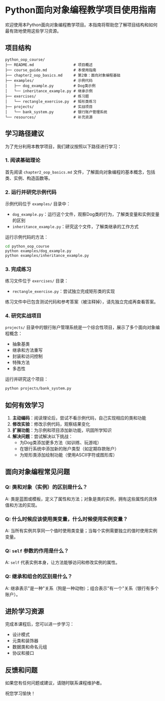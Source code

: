 # Python面向对象编程教学项目使用指南

欢迎使用本Python面向对象编程教学项目。本指南将帮助您了解项目结构和如何最有效地使用这些学习资源。

## 项目结构

```
python_oop_course/
├── README.md                  # 项目概述
├── course_guide.md            # 本使用指南
├── chapter2_oop_basics.md     # 第2章：面向对象编程基础
├── examples/                  # 示例代码
│   ├── dog_example.py         # Dog类示例
│   └── inheritance_example.py # 继承示例
├── exercises/                 # 练习题
│   └── rectangle_exercise.py  # 矩形类练习
├── projects/                  # 实战项目
│   └── bank_system.py         # 银行账户管理系统
└── resources/                 # 补充资源
```

## 学习路径建议

为了充分利用本教学项目，我们建议按照以下路径进行学习：

### 1. 阅读基础理论
首先阅读 `chapter2_oop_basics.md` 文件，了解面向对象编程的基本概念，包括类、实例、构造函数等。

### 2. 运行并研究示例代码
示例代码位于 `examples/` 目录中：
- `dog_example.py`：运行这个文件，观察Dog类的行为，了解类变量和实例变量的区别
- `inheritance_example.py`：研究这个文件，了解类继承的工作方式

运行示例代码的方法：
```bash
cd python_oop_course
python examples/dog_example.py
python examples/inheritance_example.py
```

### 3. 完成练习
练习文件位于 `exercises/` 目录：
- `rectangle_exercise.py`：尝试独立完成矩形类的实现

练习文件中已包含测试代码和参考答案（被注释掉），请先独立完成再查看答案。

### 4. 研究实战项目
`projects/` 目录中的银行账户管理系统是一个综合性项目，展示了多个面向对象编程概念：
- 抽象基类
- 继承和方法重写
- 封装和访问控制
- 特殊方法
- 多态性

运行并研究这个项目：
```bash
python projects/bank_system.py
```

## 如何有效学习

1. **主动编码**：阅读理论后，尝试不看示例代码，自己实现相应的类和功能
2. **修改实验**：修改示例代码，观察结果变化
3. **扩展功能**：为示例和项目添加新功能，巩固所学知识
4. **解决问题**：尝试解决以下挑战：
   - 为Dog类添加更多方法（如训练、玩游戏）
   - 在银行系统中添加新的账户类型（如定期存款账户）
   - 为矩形类添加绘制功能（使用ASCII字符或图形库）

## 面向对象编程常见问题

### Q: 类和对象（实例）的区别是什么？
A: 类是蓝图或模板，定义了属性和方法；对象是类的实例，拥有这些属性的具体值和方法的实现。

### Q: 什么时候应该使用类变量，什么时候使用实例变量？
A: 当所有实例共享同一个值时使用类变量；当每个实例需要独立的值时使用实例变量。

### Q: `self` 参数的作用是什么？
A: `self` 代表实例本身，让方法能够访问和修改实例的属性。

### Q: 继承和组合的区别是什么？
A: 继承表示"是一种"关系（狗是一种动物）；组合表示"有一个"关系（银行有多个账户）。

## 进阶学习资源

完成本课程后，您可以进一步学习：
- 设计模式
- 元类和装饰器
- 数据类和命名元组
- 协议和接口

## 反馈和问题

如果您有任何问题或建议，请随时联系课程维护者。

祝您学习愉快！ 